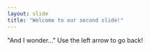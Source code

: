 ```yaml
---
layout: slide
title: "Welcome to our second slide!"
---
```

"And I wonder..."
Use the left arrow to go back!
